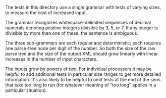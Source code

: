 The tests in this directory use a single grammar with tests of varying
sizes, to measure the cost of increased input.

The grammar recognizes whitespace-delimited sequences of decimal
numerals denoting positive integers divisible by 3, 5, or 7.  If any
integer is divisible by more than one of these, the sentence is
ambiguous.

The three sub-grammars are each regular and deterministic; each
requires one parse-tree node per digit of the number.  So both the
size of the raw parse tree and the size of the output XML should grow
linearly with linear increases in the number of input characters.
    
The inputs grow by powers of two.  For individual processors it may be
helpful to add additional tests in particular size ranges to get more
detailed information. It's also likely to be helpful to omit tests at
the end of the seris that take too long to run (for whatever meaning
of "too long" applies in a particular situation).

    
